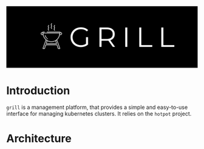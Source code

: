 <center>
<img src="docs/assets/splash.png" />
</center>

# Introduction

`grill` is a management platform, that provides a simple and easy-to-use interface for managing kubernetes clusters. It relies on the `hotpot` project.

# Architecture

[](docs/assets/architecture.png)
